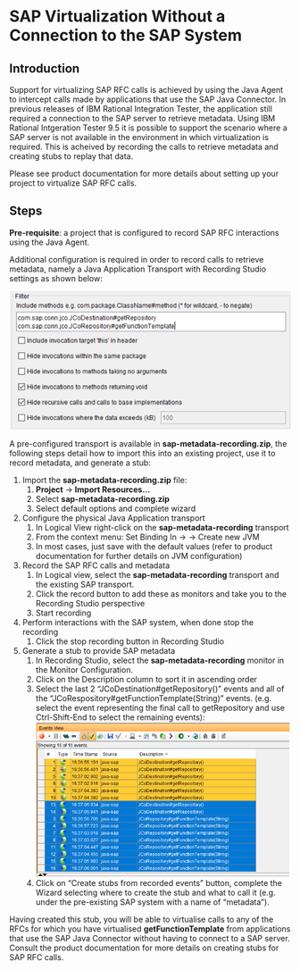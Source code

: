# SAP Virtualization Without a Connection to the SAP System
## Introduction
Support for virtualizing SAP RFC calls is achieved by using the Java Agent to intercept calls made by applications that use the SAP Java Connector.  In previous releases of IBM Rational Integration Tester, the application still required a connection to the SAP server to retrieve metadata.  Using IBM Rational Intgeration Tester 9.5 it is possible to support the scenario where a SAP server is not available in the environment in which virtualization is required.  This is acheived by recording the calls to retrieve metadata and creating stubs to replay that data.

Please see product documentation for more details about setting up your project to virtualize SAP RFC calls.

## Steps
__Pre-requisite__: a project that is configured to record SAP RFC interactions using the Java Agent. 

Additional configuration is required in order to record calls to retrieve metadata, namely a Java Application Transport with Recording Studio settings as shown below:

![](images/recording-config.png)

A pre-configured transport is available in __sap-metadata-recording.zip__, the following steps detail how to import this into an existing project, use it to record metadata, and generate a stub:

1. Import the __sap-metadata-recording.zip__ file:
   1. __Project__ -> __Import Resources…__
   1. Select __sap-metadata-recording.zip__
   1.	Select default options and complete wizard
1. Configure the physical Java Application transport
   1. In Logical View right-click on the __sap-metadata-recording__ transport
   1. From the context menu: Set Binding In -> <environment> -> Create new JVM
   1. In most cases, just save with the default values (refer to product documentation for further details on JVM configuration)
1. Record the SAP RFC calls and metadata
   1. In Logical view, select the __sap-metadata-recording__ transport and the existing SAP transport.
   1. Click the record button to add these as monitors and take you to the Recording Studio perspective
   1. Start recording
1. Perform interactions with the SAP system, when done stop the recording
   1. Click the stop recording button in Recording Studio
1. Generate a stub to provide SAP metadata
   1. In Recording Studio, select the __sap-metadata-recording__ monitor in the Monitor Configuration.
   1. Click on the Description column to sort it in ascending order
   1. Select the last 2 “JCoDestination#getRepository()” events and all of the “JCoRespository#getFunctionTemplate(String)” events. (e.g. select the event representing the final call to getRepository and use Ctrl-Shift-End to select the remaining events):
![](images/recording-studio-events.png)
   1. Click on “Create stubs from recorded events” button, complete the Wizard selecting where to create the stub and what to call it (e.g. under the pre-existing SAP system with a name of “metadata”).
  
Having created this stub, you will be able to virtualise calls to any of the RFCs for which you have virtualised __getFunctionTemplate__ from applications that use the SAP Java Connector without having to connect to a SAP server.  Consult the product documentation for more details on creating stubs for SAP RFC calls.
